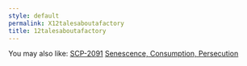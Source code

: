 ```yaml
---
style: default
permalink: X12talesaboutafactory
title: 12talesaboutafactory
---
```

You may also like:
[SCP-2091](http://scp-wiki.net/scp-2091)
[Senescence, Consumption, Persecution](http://scp-wiki.net/senescence-consumption-persecution)